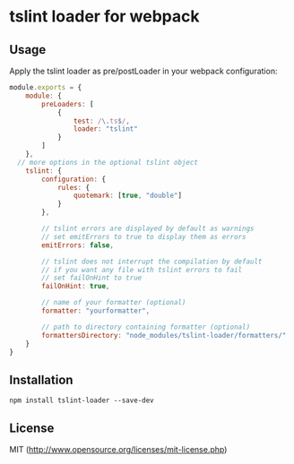 # tslint loader for webpack

## Usage

Apply the tslint loader as pre/postLoader in your webpack configuration:

``` javascript
module.exports = {
	module: {
		preLoaders: [
			{
				test: /\.ts$/,				
				loader: "tslint"
			}
		]
	},
  // more options in the optional tslint object
	tslint: {
		configuration: {
            rules: {
                quotemark: [true, "double"]
            }
        },

		// tslint errors are displayed by default as warnings
		// set emitErrors to true to display them as errors
		emitErrors: false,

		// tslint does not interrupt the compilation by default
		// if you want any file with tslint errors to fail
		// set failOnHint to true
		failOnHint: true,		

		// name of your formatter (optional)
		formatter: "yourformatter",

		// path to directory containing formatter (optional)
		formattersDirectory: "node_modules/tslint-loader/formatters/"
	}
}
```
## Installation

``` shell
npm install tslint-loader --save-dev
```

## License

MIT (http://www.opensource.org/licenses/mit-license.php)



